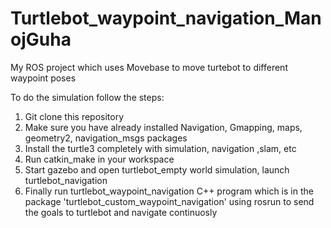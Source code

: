# Turtlebot_waypoint_navigation_ManojGuha
My ROS project which uses Movebase to move turtebot to different waypoint poses

To do the simulation follow the steps:

1. Git clone this repository
2. Make sure you have already installed Navigation, Gmapping, maps, geometry2, navigation_msgs packages
3. Install the turtle3 completely with simulation, navigation ,slam, etc
4. Run catkin_make in your workspace
5. Start gazebo and open turtlebot_empty world simulation, launch turtlebot_navigation
6. Finally run turtlebot_waypoint_navigation C++ program  which is in the package 'turtlebot_custom_waypoint_navigation' using rosrun to send the goals to turtlebot and navigate continuosly

